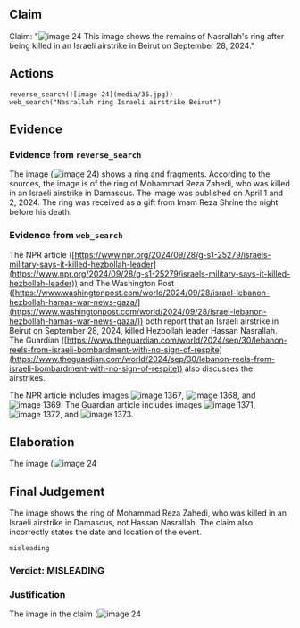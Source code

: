 ## Claim
Claim: "![image 24](media/35.jpg) This image shows the remains of Nasrallah's ring after being killed in an Israeli airstrike in Beirut on September 28, 2024."

## Actions
```
reverse_search(![image 24](media/35.jpg))
web_search("Nasrallah ring Israeli airstrike Beirut")
```

## Evidence
### Evidence from `reverse_search`
The image (![image 24](media/35.jpg)) shows a ring and fragments. According to the sources, the image is of the ring of Mohammad Reza Zahedi, who was killed in an Israeli airstrike in Damascus. The image was published on April 1 and 2, 2024. The ring was received as a gift from Imam Reza Shrine the night before his death.


### Evidence from `web_search`
The NPR article ([https://www.npr.org/2024/09/28/g-s1-25279/israels-military-says-it-killed-hezbollah-leader](https://www.npr.org/2024/09/28/g-s1-25279/israels-military-says-it-killed-hezbollah-leader)) and The Washington Post ([https://www.washingtonpost.com/world/2024/09/28/israel-lebanon-hezbollah-hamas-war-news-gaza/](https://www.washingtonpost.com/world/2024/09/28/israel-lebanon-hezbollah-hamas-war-news-gaza/)) both report that an Israeli airstrike in Beirut on September 28, 2024, killed Hezbollah leader Hassan Nasrallah. The Guardian ([https://www.theguardian.com/world/2024/sep/30/lebanon-reels-from-israeli-bombardment-with-no-sign-of-respite](https://www.theguardian.com/world/2024/sep/30/lebanon-reels-from-israeli-bombardment-with-no-sign-of-respite)) also discusses the airstrikes.

The NPR article includes images ![image 1367](media/2025-07-20_10-24-1753007097-231567.jpg), ![image 1368](media/2025-07-20_10-24-1753007097-540907.jpg), and ![image 1369](media/2025-07-20_10-25-1753007100-190928.jpg). The Guardian article includes images ![image 1371](media/2025-07-20_10-25-1753007102-432363.jpg), ![image 1372](media/2025-07-20_10-25-1753007102-908676.jpg), and ![image 1373](media/2025-07-20_10-25-1753007103-413285.jpg).


## Elaboration
The image (![image 24](media/35.jpg)

## Final Judgement
The image shows the ring of Mohammad Reza Zahedi, who was killed in an Israeli airstrike in Damascus, not Hassan Nasrallah. The claim also incorrectly states the date and location of the event.

`misleading`

### Verdict: MISLEADING

### Justification
The image in the claim (![image 24](media/35.jpg)